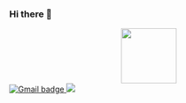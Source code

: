### Hi there 👋

<div id="header" align="center">
  <img src="https://media.giphy.com/media/3kIXTcn43hh2vl61gJ/giphy.gif" width="100"/>
</div>

<div id="badges">
  <a href="mailto:proektant.burenie@gmail.com">
    <img src="https://img.shields.io/badge/Gmail-c14438?logo=gmail&logoColor=white&style=for-the-badge" alt="Gmail badge"/>
  </a>
  <a href="https://t.me/mister_Vodka">
    <img src="https://img.shields.io/badge/telegram-0088cc?logo=telegram&logoColor=white&style=for-the-badge"/>
  </a>
</div>


<!--
**V0000DY/V0000DY** is a ✨ _special_ ✨ repository because its `README.md` (this file) appears on your GitHub profile.

Here are some ideas to get you started:

- 🔭 I’m currently working on ...
- 🌱 I’m currently learning ...
- 👯 I’m looking to collaborate on ...
- 🤔 I’m looking for help with ...
- 💬 Ask me about ...
- 📫 How to reach me: ...
- 😄 Pronouns: ...
- ⚡ Fun fact: ...
-->
